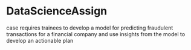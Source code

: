 # DataScienceAssign
case requires trainees to develop a model for predicting fraudulent transactions for a financial company and use insights from the model to develop an actionable plan
